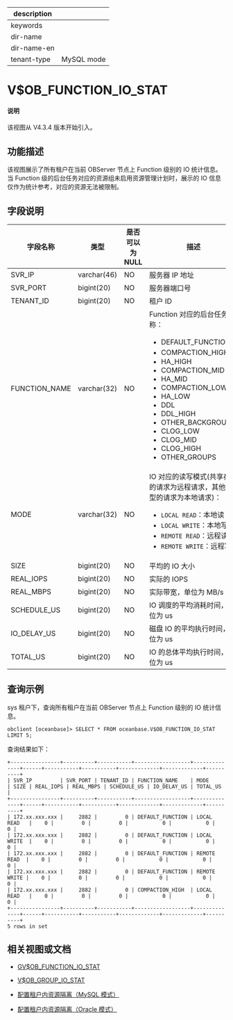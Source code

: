 |description||
|---|---|
|keywords||
|dir-name||
|dir-name-en||
|tenant-type| MySQL mode|

# V$OB_FUNCTION_IO_STAT

<main id="notice" type='explain'>
<h4>说明</h4>
<p>该视图从 V4.3.4 版本开始引入。</p>
</main>

## 功能描述

该视图展示了所有租户在当前 OBServer 节点上 Function 级别的 IO 统计信息。当 Function 级的后台任务对应的资源组未启用资源管理计划时，展示的 IO 信息仅作为统计参考，对应的资源无法被限制。

## 字段说明

|             字段名称          |      类型    | 是否可以为 NULL |            描述                                            |
|------------------------------|--------------|----------------|------------------------------------------------------------|
| SVR_IP                       | varchar(46)  | NO             | 服务器 IP 地址     |
| SVR_PORT                     | bigint(20)   | NO             | 服务器端口号       |
| TENANT_ID                    | bigint(20)   | NO             | 租户 ID            |
| FUNCTION_NAME                | varchar(32)  | NO             | Function 对应的后台任务名称：<ul><li>DEFAULT_FUNCTION：</li> <li>COMPACTION_HIGH：</li> <li>HA_HIGH</li> <li>COMPACTION_MID</li> <li>HA_MID</li> <li>COMPACTION_LOW</li> <li>HA_LOW</li> <li>DDL</li> <li>DDL_HIGH</li> <li>OTHER_BACKGROUND</li> <li>CLOG_LOW</li> <li>CLOG_MID</li> <li>CLOG_HIGH</li> <li>OTHER_GROUPS</li></ul>    |
| MODE                         | varchar(32)  | NO             | IO 对应的读写模式(共享存储的请求为远程请求，其他类型的请求为本地请求)：<ul><li>`LOCAL READ`：本地读</li> <li>`LOCAL WRITE`：本地写</li> <li>`REMOTE READ`：远程读</li> <li>`REMOTE WRITE`：远程写</li></ul>    |
| SIZE                         | bigint(20)   | NO             | 平均的 IO 大小     |
| REAL_IOPS                    | bigint(20)   | NO             | 实际的 IOPS     |
| REAL_MBPS                    | bigint(20)   | NO             | 实际带宽，单位为 MB/s     |
| SCHEDULE_US                  | bigint(20)   | NO             | IO 调度的平均消耗时间，单位为 us     |
| IO_DELAY_US                  | bigint(20)   | NO             | 磁盘 IO 的平均执行时间，单位为 us     |
| TOTAL_US                     | bigint(20)   | NO             | IO 的总体平均执行时间，单位为 us     |

## 查询示例

sys 租户下，查询所有租户在当前 OBServer 节点上 Function 级别的 IO 统计信息。

```shell
obclient [oceanbase]> SELECT * FROM oceanbase.V$OB_FUNCTION_IO_STAT LIMIT 5;
```

查询结果如下：

```shell
+----------------+----------+-----------+------------------+--------------+------+-----------+-----------+-------------+-------------+----------+
| SVR_IP         | SVR_PORT | TENANT_ID | FUNCTION_NAME    | MODE         | SIZE | REAL_IOPS | REAL_MBPS | SCHEDULE_US | IO_DELAY_US | TOTAL_US |
+----------------+----------+-----------+------------------+--------------+------+-----------+-----------+-------------+-------------+----------+
| 172.xx.xxx.xxx |     2882 |         0 | DEFAULT_FUNCTION | LOCAL READ   |    0 |         0 |         0 |           0 |           0 |        0 |
| 172.xx.xxx.xxx |     2882 |         0 | DEFAULT_FUNCTION | LOCAL WRITE  |    0 |         0 |         0 |           0 |           0 |        0 |
| 172.xx.xxx.xxx |     2882 |         0 | DEFAULT_FUNCTION | REMOTE READ  |    0 |         0 |         0 |           0 |           0 |        0 |
| 172.xx.xxx.xxx |     2882 |         0 | DEFAULT_FUNCTION | REMOTE WRITE |    0 |         0 |         0 |           0 |           0 |        0 |
| 172.xx.xxx.xxx |     2882 |         0 | COMPACTION_HIGH  | LOCAL READ   |    0 |         0 |         0 |           0 |           0 |        0 |
+----------------+----------+-----------+------------------+--------------+------+-----------+-----------+-------------+-------------+----------+
5 rows in set
```

## 相关视图或文档

* [GV$OB_FUNCTION_IO_STAT](910.gv-ob_function_io_stat-of-sys-tenant.md)

* [V$OB_GROUP_IO_STAT](31120.v-ob_group_io_stat-of-sys-tenant.md)

* [配置租户内资源隔离（MySQL 模式）](../../../../600.manage/200.tenant-management/600.common-tenant-operations/300.resource-isolation/300.resource-isolation-of-mysql-mode/200.resource-isolation-at-user-level-of-mysql-mode.md)

* [配置租户内资源隔离（Oracle 模式）](../../../../600.manage/200.tenant-management/600.common-tenant-operations/300.resource-isolation/200.resource-isolation-of-oracle-mode/200.resource-isolation-at-user-level-of-oracle-mode.md)
